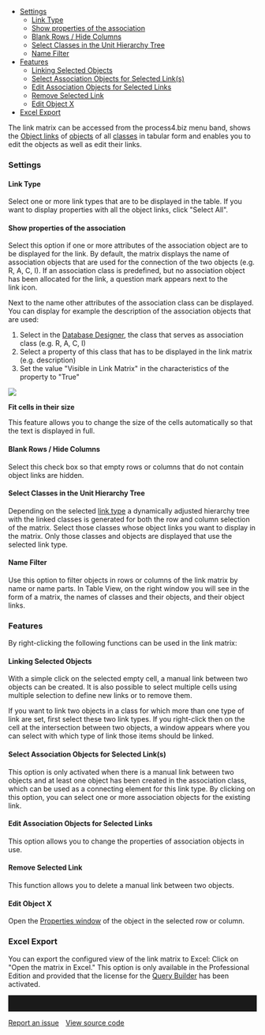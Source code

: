 -   [Settings](#settings)
    -   [Link Type](#link-type)
    -   [Show properties of the
        association](#show-properties-of-the-association)
    -   [Blank Rows / Hide Columns](#blank-rows--hide-columns)
    -   [Select Classes in the Unit Hierarchy
        Tree](#select-classes-in-the-unit-hierarchy-tree)
    -   [Name Filter](#name-filter)
-   [Features](#features)
    -   [Linking Selected Objects](#linking-selected-objects)
    -   [Select Association Objects for Selected Link(s)](#select-association-objects-for-selected-links)
    -   [Edit Association Objects for Selected Links](#edit-association-objects-for-selected-links)
    -   [Remove Selected Link](#remove-selected-link)
    -   [Edit Object X](#edit-object-x)
-   [Excel Export](#excel-export)


The link matrix can be accessed from the process4.biz menu band, shows
the [Object links](links) of [objects](object) of
all [classes](class) in tabular form and enables you to edit the objects
as well as edit their links.

### Settings

#### Link Type

Select one or more link types that are to be displayed in the table. If
you want to display properties with all the object links, click "Select
All".

#### Show properties of the association

Select this option if one or more attributes of the association object
are to be displayed for the link. By default, the matrix displays the
name of association objects that are used for the connection of the two
objects (e.g. R, A, C, I). If an association class is predefined, but no
association object has been allocated for the link, a question mark
appears next to the link icon.

Next to the name other attributes of the association class can be
displayed. You can display for example the description of the
association objects that are used:

1.  Select in the [Database Designer](database-designer), the class that
    serves as association class (e.g. R, A, C, I)
2.  Select a property of this class that has to be displayed in the
    link matrix (e.g. description)
3.  Set the value "Visible in Link Matrix" in the characteristics of the
    property to "True"
    
    
    
![](//images.ctfassets.net/utx1h0gfm1om/33jnoZhsGs4kuCiAuiOwYg/bf07fa7b10859f7dcf207add053b5472/329593.png)


**Fit cells in their size**

This feature allows you to change the size of the cells automatically so
that the text is displayed in full.

#### Blank Rows / Hide Columns

Select this check box so that empty rows or columns that do not contain
object links are hidden.

#### Select Classes in the Unit Hierarchy Tree

Depending on the selected [link type](link-types) a dynamically adjusted
hierarchy tree with the linked classes is generated for both the row and
column selection of the matrix. Select those classes whose object links
you want to display in the matrix. Only those classes and objects are
displayed that use the selected link type.

#### Name Filter

Use this option to filter objects in rows or columns of the link matrix
by name or name parts. In Table View, on the right window you will see
in the form of a matrix, the names of classes and their objects, and
their object links.

### Features

By right-clicking the following functions can be used in the
link matrix:

#### Linking Selected Objects

With a simple click on the selected empty cell, a manual link between
two objects can be created. It is also possible to select multiple cells
using multiple selection to define new links or to remove them.

If you want to link two objects in a class for which more than one type
of link are set, first select these two link types. If you right-click
then on the cell at the intersection between two objects, a window
appears where you can select with which type of link those items should
be linked.

#### Select Association Objects for Selected Link(s)

This option is only activated when there is a manual link between two
objects and at least one object has been created in the association
class, which can be used as a connecting element for this link type. By
clicking on this option, you can select one or more association objects
for the existing link.

#### Edit Association Objects for Selected Links

This option allows you to change the properties of association objects
in use.

#### Remove Selected Link

This function allows you to delete a manual link between two objects.

#### Edit Object X

Open the [Properties window](properties-dialog-box) of the object in
the selected row or column.

### Excel Export

You can export the configured view of the link matrix to Excel: Click on
"Open the matrix in Excel." This option is only available in the
Professional Edition and provided that the license for the [Query
Builder](querybuilder) has been activated.


<hr style="padding-top:2rem" />
<a href="https://github.com/process4/docs/issues" target="_blank" class="bgw btn btn-primary btn-lg shadow-sm">Report an issue</a>
<a href="https://github.com/process4/docs" target="_blank" class="bgw btn btn-primary btn-lg shadow-sm" style="margin-left:10px;">View source code</a>
